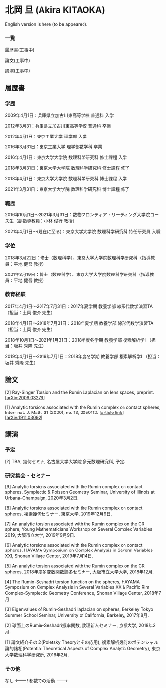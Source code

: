 # 北岡 旦 (Akira KITAOKA)

English version is here (to be appeared).

### 一覧

履歴書(工事中)

論文(工事中)

講演(工事中)



## 履歴書


### 学歴 

2009年4月1日：兵庫県立加古川東高等学校 普通科 入学

2012年3月31：兵庫県立加古川東高等学校 普通科 卒業

2012年4月1日：東京工業大学 理学部 入学

2016年3月31日：東京工業大学 理学部数学科 卒業

2016年4月1日：東京大学大学院 数理科学研究科 修士課程 入学

2018年3月31日：東京大学大学院 数理科学研究科 修士課程 修了

2018年4月1日：東京大学大学院 数理科学研究科 博士課程 入学

2021年3月31日：東京大学大学院 数理科学研究科 博士課程 修了

### 職歴

2016年10月1日〜2021年3月31日：数物フロンティア・リーディング大学院コース生（副指導教員：小林 俊行 教授）

2021年4月1日〜(現在に至る)：東京大学大学院 数理科学研究科 特任研究員 入職


### 学位

2018年3月22日：修士（数理科学）、東京大学大学院数理科学研究科（指導教員：平地 健吾 教授）

2021年3月19日：博士（数理科学）、東京大学大学院数理科学研究科（指導教員：平地 健吾 教授）


### 教育経験

2017年4月1日～2017年7月31日：2017年夏学期 教養学部 線形代数学演習TA （担当：土岡 俊介 先生）

2018年4月1日～2018年7月31日：2018年夏学期 教養学部 線形代数学演習TA （担当：土岡 俊介 先生）

2018年10月1日～2021年1月31日：2018年度冬学期 教養学部 複素解析学I （担当：坂井 秀隆 先生）

2019年4月1日～2019年7月1日：2018年度冬学期 教養学部 複素解析学I （担当：坂井 秀隆 先生）

## 論文

[2] Ray-Singer Torsion and the Rumin Laplacian on lens spaces, preprint.
[[arXiv:2009.03276](https://arxiv.org/abs/2009.03276)]

[1] Analytic torsions associated with the Rumin complex on contact spheres, Inter-
nat. J. Math. 31 (2020), no. 13, 2050112. 
[[article link](https://www.worldscientific.com/doi/10.1142/S0129167X20501128)]
[[arXiv:1911.03092](https://arxiv.org/abs/1911.03092)]

## 講演

### 予定

[?] TBA, 幾何セミナ, 名古屋大学大学院 多元数理研究科, 予定.

### 研究集会・セミナー

[9] Analytic torsions associated with the Rumin complex on contact spheres, Symplectic & Poisson Geometry Seminar, University of Illinois at Urbana–Champaign, 2020年3月2日.

[8] Analytic torsions associated with the Rumin complex on contact spheres, 複素幾何セミナー, 東京大学, 2019年12月9日.

[7] An analytic torsion associated with the Rumin complex on the CR sphere, Young Mathematicians Workshop on Several Complex Variables 2019, 大阪市立大学, 2019年9月9日.

[6] Analytic torsions associated with the Rumin complex on contact spheres, HAYAMA Symposium on Complex Analysis in Several Variables XXI, Shonan Village Center, 2019年7月14日.

[5] An analytic torsion associated with the Rumin complex on the CR spheres, 2018年度多変数関数論冬セミナー, 大阪市立大学大学, 2018年12月.

[4] The Rumin-Seshadri torsion function on the spheres, HAYAMA Symposium on Complex Analysis in Several Variables XX & Pacific Rim Complex-Symplectic Geometry Conference, Shonan Village Center, 2018年7月 

[3] Eigenvalues of Rumin-Seshadri laplacian on spheres, Berkeley Tokyo Summer School Seminar, University of California, Barkeley, 2017年8月.

[2] 球面上のRumin-Seshadri捩率関数, 数理新人セミナー, 京都大学, 2018年2月.

[1] 論文紹介その２(Poletsky Theoryとその応用), 複素解析幾何のポテンシャル論的諸相(Potential Theoretical Aspects of Complex Analytic Geometry), 東京大学数理科学研究所, 2016年2月. 


### その他
なし
<---!
都数での活動
--->
